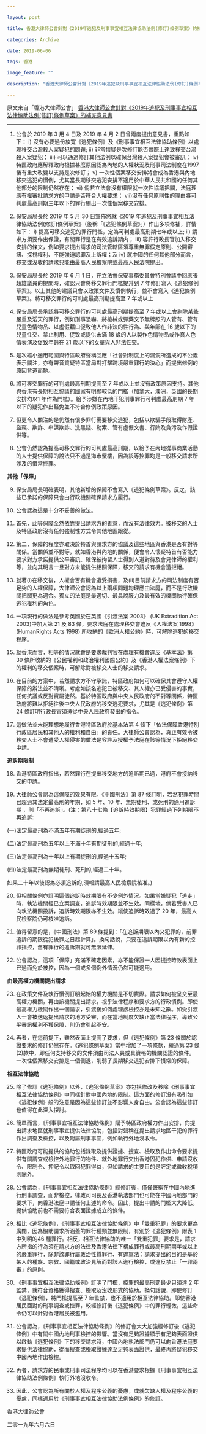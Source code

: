 ```yaml
---

layout: post

title: 香港大律師公會針對《2019年逃犯及刑事事宜相互法律協助法例(修訂)條例草案》的補充意見書

categories: Archive

date: 2019-06-06

tags: 香港

image_feature: ""

description: "香港大律師公會針對《2019年逃犯及刑事事宜相互法律協助法例(修訂)條例草案》的補充意見書"

---
```

原文来自「香港大律師公會」
[香港大律師公會針對《2019年逃犯及刑事事宜相互法律協助法例(修訂)條例草案》的補充意見書](https://www.hkba.org/sites/default/files/%E9%A6%99%E6%B8%AF%E5%A4%A7%E5%BE%8B%E5%B8%AB%E5%85%AC%E6%9C%83%E9%87%9D%E5%B0%8D%E3%80%8A2019%20%E5%B9%B4%E9%80%83%E7%8A%AF%E5%8F%8A%E5%88%91%E4%BA%8B%E4%BA%8B%E5%AE%9C%E7%9B%B8%E4%BA%92%E6%B3%95%E5%BE%8B%E5%8D%94%E5%8A%A9%E6%B3%95%E4%BE%8B%28%E4%BF%AE%E8%A8%82%29%E6%A2%9D%E4%BE%8B%E8%8D%89%E6%A1%88%E3%80%8B%E7%9A%84%E8%A3%9C%E5%85%85%E6%84%8F%E8%A6%8B%E6%9B%B8.pdf)

---
1. 公會於 2019 年 3 用 4 日及 2019 年 4 月 2 日曾兩度提出意見書，重點如下：
i) 沒有必要過份放寬《逃犯條例》及《刑事事宜相互法律協助條例》以處理移交台灣殺人案疑犯的問題;
ii) 非常懷疑是次修訂能否實際上達致移交台灣殺人案疑犯；
iii) 可以通過修訂其他法例以確保台灣殺人案疑犯會被審訊；
iv) 特區政府應解釋政府根據甚麼原因認為內地的人權狀況及刑事司法制度在1997 後有重大改變以支持是次修訂；
v) 一次性個案移交安排將會成為香港與內地移交逃犯的慣例，尤其當長期移交逃犯安排不適用於中華人民共和國的任何其他部分的限制仍然存在；
vi) 倘若立法會沒有權限就一次性協議把關，法庭理應有權審批請求方的申請是否符合人權要求；
vii)沒有任何原則性的理由將可判處最高刑期三年以下的罪行剔出一次性個案移交安排。

2. 保安局局長於 2019 年 5 月 30 日宣佈將就《2019 年逃犯及刑事事宜相互法律協助法例(修訂)條例草案》（後稱「《逃犯條例草案》」）作出多項修補，詳情如下：
i) 提高可移交逃犯的罪行門檻，定為可判處最高刑期七年或以上;
ii) 請求方須要作出保證，有關罪行是在有效追訴期内；
iii) 容許行政長官加入移交安排的條文，例如要求提出請求的司法管轄區須尊重無罪假定原則、公開審訊、探視權利、不能強迫認罪及上訴權；及
iv) 就中國的任何其他部分而言，移交或沒收的請求只能由最高人民檢察院或最高人民法院提出。

3. 保安局局長於 2019 年 6 月 1 日，在立法會保安事務委員會特別會議中回應張超雄議員的提問時，確認只會將移交罪行門檻提升到 7 年修訂寫入《逃犯條例草案》。以上其他的建議只會以政策文件及慣例執行，並不會寫入《逃犯條例草案》。將可移交罪行的可判處最高刑期提高至 7 年或以上

4. 保安局局長承認將可移交罪行的可判處最高刑期提高至 7 年或以上會剔除某些嚴重及滔天的罪行，例如刑事恐嚇、將槍械或彈藥交予無牌照的人管有、管有兒童色情物品、以虛假藉口促致他人作非法的性行為、與年齡在 16 歲以下的兒童性交、禁止利用、促致或提供未滿 18 歲的人以製作色情物品或作真人色情表演及促致年齡在 21 歲以下的女童與人非法性交。

5. 是次縮小適用範圍與特區政府聲稱回應「社會對制度上的漏洞所造成的不公義表示關注，亦有聲音質疑特區當局對打擊跨境嚴重罪行的決心」而提出修例的原因背道而馳。

6. 將可移交罪行的可判處最高刑期提高至 7 年或以上並沒有政策原因支持。其他與香港有長期相互協議的國家有明顯較低的門檻（加拿大，澳洲，英國的長期安排均以1 年作為門檻）。給予涉嫌在內地干犯刑事罪行可判處最高刑期 7 年以下的疑犯作出豁免並不符合修例政策原因。

7. 但更令人關注的是仍然有很多罪行需要移交逃犯，包括以欺騙手段取得財產、盜竊、欺詐、串謀欺詐、洗黑錢、勒索、管有虛假文書、行賄及貪污及作假證供等。

8. 公會仍然認為提高可移交罪行的可判處最高刑期，以給予在內地從事商業活動的人士提供保障的說法只不過是海市蜃樓，因為該等控罪均是一般移交請求所涉及的慣常控罪。

**其他「保障」**

9. 保安局局長明確表明，其他新增的保障不會寫入《逃犯條例草案》。反之，該些已承諾的保障只會由行政機關確保請求方履行。

10. 公會認為這是十分不妥善的做法。

11. 首先，此等保障全然依靠提出請求方的善意，而沒有法律效力。被移交的人士及特區政府沒有任何強制性方式令其他地區跟從。

12. 第二，保障的程度亦取決於特首與請求方的協議及這些地區與香港是否有對等關係。當關係並不對等，就如香港與內地的關係，便會令人懷疑特首有否能力要求對方承諾提供公平審訊、確保被拘留人士得到人道對待及會見律師的權利等，並向其明言一旦對方未能提供相關保障，移交的請求有機會遭拒絕。

13. 就著(i)在移交後，人權會否有機會遭受損害，及(ii)目前請求方的司法制度有否足夠的人權保障，大律師公會認為以上兩項問題均理應由法庭，而不是行政機關把關更為適合。獨立的法庭是最適切、最具說服力及最有效的機關執行確保逃犯權利的角色。

14. 一項現行的做法是參考英國於在英國《引渡法案 2003》 (UK Extradition Act 2003)中加入第 21 及 83 條，要求法庭在處理移交會違反《人權法案 1998》 (HumanRights Acts 1998) 所收納的《歐洲人權公約》時，可解除逃犯的移交程序。

15. 就香港而言，相等的情況就會是要求裁判官在處理有機會違反《基本法》第 39 條所收納的《公民權利和政治權利國際公約》及《香港人權法案條例》下的權利的移交個案時，可解除對被移交人士的移交請求。

16. 在目前的方案中，若然請求方不守承諾，特區政府如何可以確保其會遵守人權保障的辦法並不清晰。考慮如該名逃犯已被移交、其人權亦已受侵害的事實，任何抗議或反對實屬徒然。基於特區政府與中央人民政府的不對等關係，特區政府將難以拒絕往後中央人民政府的移交逃犯要求，尤其是《逃犯條例》第 24 條訂明行政長官須遵從中央人民政府發出的指令。

17. 這做法並未能理想地履行香港特區政府於基本法第 4 條下「依法保障香港特別行政區居民和其他人的權利和自由」的責任。大律師公會認為，真正有效令被移交人士不會遭受人權侵害的做法是容許及授權予法庭在該等情況下拒絕移交申請。

**追訴期限制**

18. 香港特區政府指出，若然罪行在提出移交地方的追訴期已過，港府不會接納移交的申請。

19. 大律師公會認為這保障的效果有限。《中國刑法》第 87 條訂明，若然犯罪時間已超過其法定最高刑的年期，如 5 年、10 年、無期徒刑、或死刑的適用追訴期 ，則「不再追訴」。(注：第八十七條【追訴時效期限】犯罪經過下列期限不再追訴:

 (一)法定最高刑為不滿五年有期徒刑的,經過五年;

 (二)法定最高刑為五年以上不滿十年有期徒刑的,經過十年;

 (三)法定最高刑為十年以上有期徒刑的,經過十五年;

 (四)法定最高刑為無期徒刑、死刑的,經過二十年。

 如果二十年以後認為必須追訴的,須報請最高人民檢察院核准。)
 
20. 但相關條例亦訂明這個追訴時效期限有不少例外情況。如果當嫌疑犯「逃走」時，執法機關經已立案調查，追訴時效期限並不生效。同樣地，倘若受害人已向執法機關投訴，追訴時效期限亦不生效。縱使追訴時效過了 20 年，最高人民檢察院仍可核准追訴。

21. 值得留意的是，《中國刑法》第 89 條提到：「在追訴期限以內又犯罪的，前罪追訴的期限從犯後罪之日起計算」。換句話說，只要在追訴期限以內有新的控罪指控，舊有罪行的追訴期就可無限延伸。

22. 公會認為，這項「保障」充滿不確定因素，亦不能保證一人因提控時效表面上已過而免於被控，因為一個或多個例外情況仍然可能適用。

**由最高權力機關提出請求**

23. 在政策文件及執行慣例訂明起始的權力機關是不切實際。請求如何被呈交至最高權力機關，再由該機關提出請求，視乎法律程序和要求方的行政慣例。即使最高權力機關作出一個請求，引渡後如何處理該檢控亦是未知之數。如受引渡人士會被送返提出請求的地方受審，而在當地制度欠缺正當法律程序，導致公平審訊權利不獲保障，則仍會引起不安。

24. 再者，在這前提下，雖然表面上提高了要求，但《逃犯條例》第 23 條關於認證要求的修訂仍然存在。《逃犯條例草案》當中增加了一項條款，繞過第 23 條(2)款中，即任何支持移交的文件須由司法人員或具資格的機關認證的條件。一次性個案移交安排是一個倒退，削弱了長期移交逃犯安排下慣常的保障。

**相互法律協助**

25. 除了修訂《逃犯條例》以外，《逃犯條例草案》亦包括修改及移除《刑事事宜相互法律協助條例》中同樣針對中國內地的限制。這方面的修訂沒有吸引如《逃犯條例》般的注意是因為這些修訂並不影響人身自由。公會認為這些修訂也值得在此深入探討。

26. 簡單而言，《刑事事宜相互法律協助條例》賦予特區政府權力作出安排，向提出請求地區就刑事事宜提供法律協助，包括對聲稱在提出請求地區干犯的罪行作出調查及檢控，以及附屬刑事事宜，例如執行外地沒收令。

27. 特區政府可能提供的協助包括錄取及提供證據、搜查、檢取及作出命令要求提供有關調查或檢控外地罪行的物件、就外地罪行交出香港囚犯作供、申請沒收令、限制令、押記令以取回犯罪得益，但如請求的主要目的是評定或徵收稅項則除外。

28. 公會認為，《刑事事宜相互法律協助條例》經修訂後，僅僅聲稱在中國內地進行刑事調查，而非檢控，律政司司長及香港執法部門也可能在中國內地部門的要求下，向香港法庭申請任何上述的命令。因此，提出申請的門檻大大降低，提供協助前也不需要符合表面證據成立的條件。

29. 相比《逃犯條例》，《刑事事宜相互法律協助條例》中「雙重犯罪」的要求更為廣闊，因為協助請求所涵蓋的罪行種類並無限制，有別於《逃犯條例》附表 1 中列明的46 種罪行。相反，相互法律協助的唯一「雙重犯罪」要求是，請求方所指的行為須在請求方的法律及香港法律下構成罪行或最高刑期兩年或以上的嚴重罪行，除非該罪行屬政治性質罪行、有違軍法；請求提出的目的是基於某人的種族、宗敎、國籍或政治見解而對該人進行檢控，或違反禁止「一罪兩審」的原則。

30. 《刑事事宜相互法律協助條例》訂明了門檻，控罪的最高刑罰最少只須達 2 年監禁，就符合資格獲得搜查、檢取及沒收形式的協助。換句話說，即使修訂《逃犯條例》，將門檻提高至 7 年監禁，也不適用於相互法律協助。即使香港居民面對的刑事調查或控罪，較經修訂後《逃犯條例》中的罪行輕微，這些命令仍可以針對香港居民被濫用。

31. 公會認為，《刑事事宜相互法律協助條例》的修訂會大大加強經修訂後《逃犯條例》中有關中國內地刑事檢控的影響。當沒有足夠證據顯示有足夠表面證供以啟動《逃犯條例》下的移交請求時，中國內地執法部門仍可以向香港法庭要求提供法律協助，從而搜查或檢取證據達至足夠表面證供，最終再將疑犯移交中國內地作出檢控。

32. 再者，請求方的民事或刑事司法程序均可以在香港要求根據《刑事事宜相互法律協助法例條例》執行外地沒收令。

33. 因此，公會認為所有關於人權及程序公義的憂慮，或就欠缺人權及程序公義的憂慮，同樣適用於《刑事事宜相互法律協助法例條例》的修訂。

香港大律師公會

二零一九年六月六日
